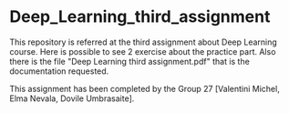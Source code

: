 # Deep_Learning_third_assignment

This repository is referred at the third assignment about Deep Learning course. Here is possible to see 2 exercise about the practice part. Also there is the file "Deep Learning third assignment.pdf" that is the documentation requested.

This assignment has been completed by the Group 27 [Valentini Michel, Elma Nevala, Dovile Umbrasaite].
